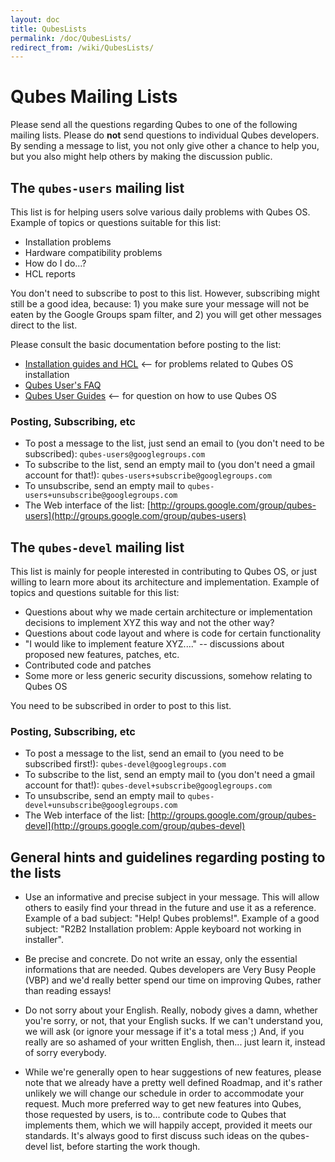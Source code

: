 ```yaml
---
layout: doc
title: QubesLists
permalink: /doc/QubesLists/
redirect_from: /wiki/QubesLists/
---
```


Qubes Mailing Lists
===================

Please send all the questions regarding Qubes to one of the following mailing lists. Please do **not** send questions to individual Qubes developers. By sending a message to list, you not only give other a chance to help you, but you also might help others by making the discussion public.

The `qubes-users` mailing list
------------------------------

This list is for helping users solve various daily problems with Qubes OS. Example of topics or questions suitable for this list:

-   Installation problems
-   Hardware compatibility problems
-   How do I do...?
-   HCL reports

You don't need to subscribe to post to this list. However, subscribing might still be a good idea, because: 1) you make sure your message will not be eaten by the Google Groups spam filter, and 2) you will get other messages direct to the list.

Please consult the basic documentation before posting to the list:

-   [Installation guides and HCL](/doc/QubesDownloads) \<-- for problems related to Qubes OS installation
-   [Qubes User's FAQ](/doc/UserFaq)
-   [Qubes User Guides](/doc/UserDoc) \<-- for question on how to use Qubes OS

### Posting, Subscribing, etc

-   To post a message to the list, just send an email to (you don't need to be subscribed): `qubes-users@googlegroups.com`
-   To subscribe to the list, send an empty mail to (you don't need a gmail account for that!): `qubes-users+subscribe@googlegroups.com`
-   To unsubscribe, send an empty mail to `qubes-users+unsubscribe@googlegroups.com`
-   The Web interface of the list: [http://groups.google.com/group/qubes-users](http://groups.google.com/group/qubes-users)

The `qubes-devel` mailing list
------------------------------

This list is mainly for people interested in contributing to Qubes OS, or just willing to learn more about its architecture and implementation. Example of topics and questions suitable for this list:

-   Questions about why we made certain architecture or implementation decisions to implement XYZ this way and not the other way?
-   Questions about code layout and where is code for certain functionality
-   "I would like to implement feature XYZ...." -- discussions about proposed new features, patches, etc.
-   Contributed code and patches
-   Some more or less generic security discussions, somehow relating to Qubes OS

You need to be subscribed in order to post to this list.

### Posting, Subscribing, etc

-   To post a message to the list, send an email to (you need to be subscribed first!): `qubes-devel@googlegroups.com`
-   To subscribe to the list, send an empty mail to (you don't need a gmail account for that!): `qubes-devel+subscribe@googlegroups.com`
-   To unsubscribe, send an empty mail to `qubes-devel+unsubscribe@googlegroups.com`
-   The Web interface of the list: [http://groups.google.com/group/qubes-devel](http://groups.google.com/group/qubes-devel)

General hints and guidelines regarding posting to the lists
-----------------------------------------------------------

-   Use an informative and precise subject in your message. This will allow others to easily find your thread in the future and use it as a reference. Example of a bad subject: "Help! Qubes problems!". Example of a good subject: "R2B2 Installation problem: Apple keyboard not working in installer".

-   Be precise and concrete. Do not write an essay, only the essential informations that are needed. Qubes developers are Very Busy People (VBP) and we'd really better spend our time on improving Qubes, rather than reading essays!

-   Do not sorry about your English. Really, nobody gives a damn, whether you're sorry, or not, that your English sucks. If we can't understand you, we will ask (or ignore your message if it's a total mess ;) And, if you really are so ashamed of your written English, then... just learn it, instead of sorry everybody.

-   While we're generally open to hear suggestions of new features, please note that we already have a pretty well defined Roadmap, and it's rather unlikely we will change our schedule in order to accommodate your request. Much more preferred way to get new features into Qubes, those requested by users, is to... contribute code to Qubes that implements them, which we will happily accept, provided it meets our standards. It's always good to first discuss such ideas on the qubes-devel list, before starting the work though.

